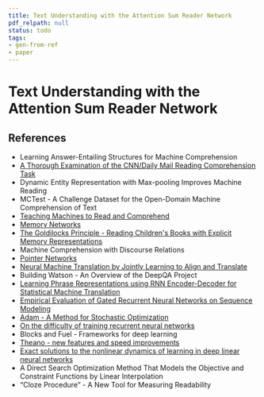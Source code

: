 ```yaml
---
title: Text Understanding with the Attention Sum Reader Network
pdf_relpath: null
status: todo
tags:
- gen-from-ref
- paper
---
```


# Text Understanding with the Attention Sum Reader Network

## References

- Learning Answer-Entailing Structures for Machine Comprehension
- [A Thorough Examination of the CNN/Daily Mail Reading Comprehension Task](./a-thorough-examination-of-the-cnn-daily-mail-reading-comprehension-task.md)
- Dynamic Entity Representation with Max-pooling Improves Machine Reading
- MCTest - A Challenge Dataset for the Open-Domain Machine Comprehension of Text
- [Teaching Machines to Read and Comprehend](./teaching-machines-to-read-and-comprehend.md)
- [Memory Networks](./memory-networks.md)
- [The Goldilocks Principle - Reading Children's Books with Explicit Memory Representations](./the-goldilocks-principle-reading-children-s-books-with-explicit-memory-representations.md)
- Machine Comprehension with Discourse Relations
- [Pointer Networks](./pointer-networks.md)
- [Neural Machine Translation by Jointly Learning to Align and Translate](./neural-machine-translation-by-jointly-learning-to-align-and-translate.md)
- Building Watson - An Overview of the DeepQA Project
- [Learning Phrase Representations using RNN Encoder-Decoder for Statistical Machine Translation](./learning-phrase-representations-using-rnn-encoder-decoder-for-statistical-machine-translation.md)
- [Empirical Evaluation of Gated Recurrent Neural Networks on Sequence Modeling](./empirical-evaluation-of-gated-recurrent-neural-networks-on-sequence-modeling.md)
- [Adam - A Method for Stochastic Optimization](./adam-a-method-for-stochastic-optimization.md)
- [On the difficulty of training recurrent neural networks](./on-the-difficulty-of-training-recurrent-neural-networks.md)
- Blocks and Fuel - Frameworks for deep learning
- [Theano - new features and speed improvements](./theano-new-features-and-speed-improvements.md)
- [Exact solutions to the nonlinear dynamics of learning in deep linear neural networks](./exact-solutions-to-the-nonlinear-dynamics-of-learning-in-deep-linear-neural-networks.md)
- A Direct Search Optimization Method That Models the Objective and Constraint Functions by Linear Interpolation
- “Cloze Procedure” - A New Tool for Measuring Readability
